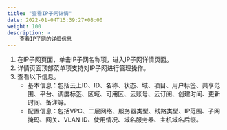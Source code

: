 ```yaml
---
title: "查看IP子网详情"
date: 2022-01-04T15:39:27+08:00
weight: 100
description: >
    查看IP子网的详细信息
---
```


1. 在IP子网页面，单击IP子网名称项，进入IP子网详情页面。
2. 详情页面顶部菜单项支持对IP子网进行管理操作。
3. 查看以下信息。
    - 基本信息：包括云上ID、ID、名称、状态、域、项目、用户标签、共享范围、平台、调度标签、区域、可用区、云账号、云订阅、创建时间、更新时间、备注等。
    - 配置信息：包括VPC、二层网络、服务器类型、线路类型、IP范围、子网掩码、网关、VLAN ID、使用情况、域名服务器、主机域名后缀。
